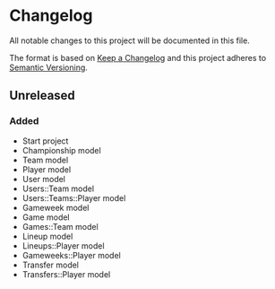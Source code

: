 # Changelog
All notable changes to this project will be documented in this file.

The format is based on [Keep a Changelog](http://keepachangelog.com/en/1.0.0/)
and this project adheres to [Semantic Versioning](http://semver.org/spec/v2.0.0.html).

## Unreleased
### Added
- Start project
- Championship model
- Team model
- Player model
- User model
- Users::Team model
- Users::Teams::Player model
- Gameweek model
- Game model
- Games::Team model
- Lineup model
- Lineups::Player model
- Gameweeks::Player model
- Transfer model
- Transfers::Player model

